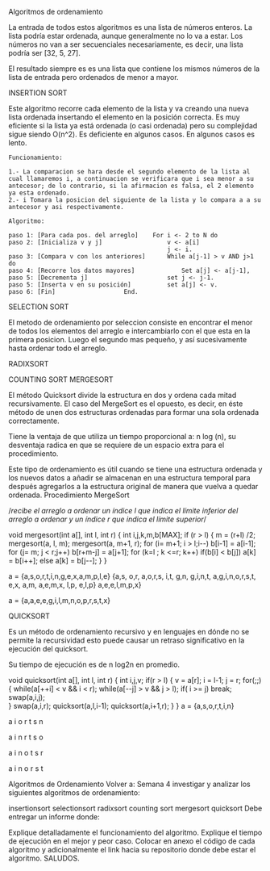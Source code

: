 Algoritmos de ordenamiento

La entrada de todos estos algoritmos es una lista de números enteros. La lista podría estar ordenada, aunque generalmente no lo va a estar. Los números no van a ser secuenciales necesariamente, es decir, una lista podría ser [32, 5, 27].

El resultado siempre es es una lista que contiene los mismos números de la lista de entrada pero ordenados de menor a mayor.

INSERTION SORT

Este algoritmo recorre cada elemento de la lista y va creando una nueva lista ordenada insertando el elemento en la posición correcta.
Es muy eficiente si la lista ya está ordenada (o casi ordenada) pero su complejidad sigue siendo O(n^2).
Es deficiente en algunos casos.
En algunos casos es lento.

    Funcionamiento:

    1.- La comparacion se hara desde el segundo elemento de la lista al cual llamaremos i, a continuacion se verificara que i sea menor a su antecesor; de lo contrario, si la afirmacion es falsa, el 2 elemento ya esta ordenado.
    2.- i Tomara la posicion del siguiente de la lista y lo compara a a su antecesor y asi respectivamente.

    Algoritmo:

    paso 1: [Para cada pos. del arreglo]	For i <- 2 to N do
    paso 2: [Inicializa v y j]				    v <- a[i]
                                                j <- i.
    paso 3: [Compara v con los anteriores]		While a[j-1] > v AND j>1 do
    paso 4: [Recorre los datos mayores]			    Set a[j] <- a[j-1],
    paso 5: [Decrementa j]					    set j <- j-1.
    paso 5: [Inserta v en su posición]		    set a[j] <- v.
    paso 6: [Fin]					End.


SELECTION SORT

El metodo de ordenamiento por seleccion consiste en encontrar el menor de todos los elementos del arreglo e intercambiarlo con el que esta en la primera posicion. Luego el segundo mas pequeño, y así sucesivamente hasta ordenar todo el arreglo.

RADIXSORT

COUNTING SORT
MERGESORT

El método Quicksort divide la estructura en dos y ordena cada mitad recursivamente. El caso del MergeSort es el opuesto, es decir, en éste método de unen dos estructuras ordenadas para formar una sola ordenada correctamente.

Tiene la ventaja de que utiliza un tiempo proporcional a: n log (n), su desventaja radica en que se requiere de un espacio extra para el procedimiento.

Este tipo de ordenamiento es útil cuando se tiene una estructura ordenada y los nuevos datos a añadir se almacenan en una estructura temporal para después agregarlos a la estructura original de manera que vuelva a quedar ordenada.
Procedimiento MergeSort

/*recibe el arreglo a ordenar un índice l que indica el límite inferior del arreglo a ordenar y un índice r que indica el límite superior*/

void mergesort(int a[], int l, int r)
{
	int i,j,k,m,b[MAX];
	if (r > l) 
	{
		m = (r+l) /2;
		mergesort(a, l, m);
		mergesort(a, m+1, r);
		for (i= m+1; i > l;i--)
			b[i-1] = a[i-1];
		for (j= m; j < r;j++) 
			b[r+m-j] = a[j+1];
		for (k=l ; k <=r; k++)
			if(b[i] < b[j])
			   a[k] = b[i++];
			else
			   a[k] = b[j--];
	}
}

a = {a,s,o,r,t,i,n,g,e,x,a,m,p,l,e}
      {a,s,
            o,r,
       a,o,r,s,
                 i,t,
                     g,n,
                 g,i,n,t,
       a,g,i,n,o,r,s,t,
                          e,x,
                               a,m,
                          a,e,m,x,
                                     l,p,
                                     e,l,p}
                          a,e,e,l,m,p,x}

a = {a,a,e,e,g,i,l,m,n,o,p,r,s,t,x}


QUICKSORT

Es un método de ordenamiento recursivo y en lenguajes en dónde no se permite la recursividad esto puede causar un retraso significativo en la ejecución del quicksort.

Su tiempo de ejecución es de n log2n en promedio.


void quicksort(int a[], int l, int r)
{
	int i,j,v;
	if(r > l)
	{
		v = a[r];
		i = l-1;
		j = r;
		for(;;)
		{
			while(a[++i] < v && i < r);
			while(a[--j] > v && j > l);
			if( i >= j)
				break;
			swap(a,i,j);			
		}
		swap(a,i,r);
		quicksort(a,l,i-1);
		quicksort(a,i+1,r);
	}
}
a = {a,s,o,r,t,i,n}

a i o r t s n

a i n r t s o

a i n o t s r

a i n o r s t



Algoritmos de Ordenamiento
Volver a: Semana 4
investigar y analizar los siguientes algoritmos de ordenamiento:

insertionsort
selectionsort
radixsort
counting sort
mergesort
quicksort
Debe entregar un informe donde:

Explique detalladamente el funcionamiento del algoritmo.
Explique el tiempo de ejecución en el mejor y peor caso.
Colocar en anexo el código de cada algoritmo y adicionalmente el link hacia su repositorio donde debe estar el algoritmo.
SALUDOS.
